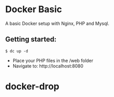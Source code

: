 # Docker Basic

A basic Docker setup with Nginx, PHP and Mysql.

## Getting started:
```
$ dc up -d
```

- Place your PHP files in the /web folder
- Navigate to: http://localhost:8080
# docker-drop
